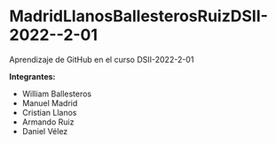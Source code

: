 # MadridLlanosBallesterosRuizDSII-2022--2-01

Aprendizaje de GitHub en el curso DSII-2022-2-01

**Integrantes:**

- William Ballesteros
- Manuel Madrid 
- Cristian Llanos
- Armando Ruiz
- Daniel Vélez
